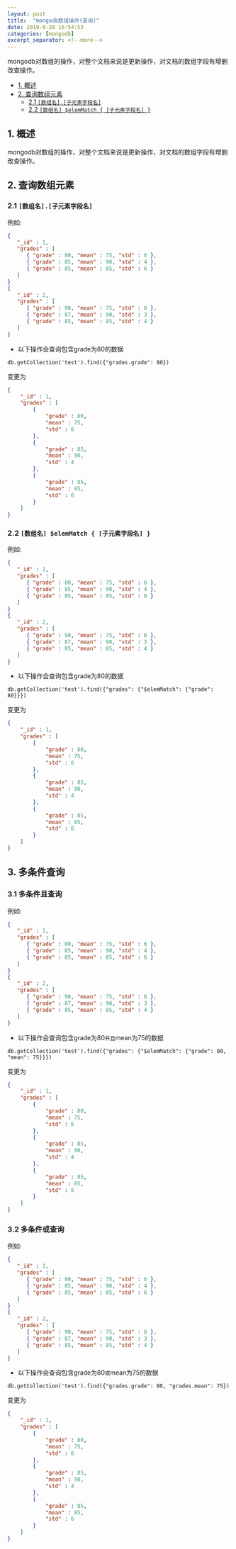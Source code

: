 ```yaml
---
layout: post
title:  "mongodb数组操作(查询)"
date: 2019-8-28 16:54:53
categories: [mongodb]
excerpt_separator: <!--more-->
---
```


mongodb对数组的操作，对整个文档来说是更新操作，对文档的数组字段有增删改查操作。

<!--more-->

<!-- @import "[TOC]" {cmd="toc" depthFrom=1 depthTo=6 orderedList=false} -->

<!-- code_chunk_output -->

- [1. 概述](#1-概述)
- [2. 查询数组元素](#2-查询数组元素)
  - [2.1 `[数组名].[子元素字段名]`](#21-数组名子元素字段名)
  - [2.2 `[数组名] $elemMatch { [子元素字段名] }`](#22-数组名-elemmatch-子元素字段名)

<!-- /code_chunk_output -->

## 1. 概述

mongodb对数组的操作，对整个文档来说是更新操作，对文档的数组字段有增删改查操作。

## 2. 查询数组元素

### 2.1 `[数组名].[子元素字段名]`

例如:

```json
{
   "_id" : 1,
   "grades" : [
      { "grade" : 80, "mean" : 75, "std" : 6 },
      { "grade" : 85, "mean" : 90, "std" : 4 },
      { "grade" : 85, "mean" : 85, "std" : 6 }
   ]
}
{
   "_id" : 2,
   "grades" : [
      { "grade" : 90, "mean" : 75, "std" : 6 },
      { "grade" : 87, "mean" : 90, "std" : 3 },
      { "grade" : 85, "mean" : 85, "std" : 4 }
   ]
}
```

* 以下操作会查询包含grade为80的数据

```mongo
db.getCollection('test').find({"grades.grade": 80})
```

变更为

```json
{
    "_id" : 1,
    "grades" : [ 
        {
            "grade" : 80,
            "mean" : 75,
            "std" : 6
        }, 
        {
            "grade" : 85,
            "mean" : 90,
            "std" : 4
        }, 
        {
            "grade" : 85,
            "mean" : 85,
            "std" : 6
        }
    ]
}
```

### 2.2 `[数组名] $elemMatch { [子元素字段名] }`

例如:

```json
{
   "_id" : 1,
   "grades" : [
      { "grade" : 80, "mean" : 75, "std" : 6 },
      { "grade" : 85, "mean" : 90, "std" : 4 },
      { "grade" : 85, "mean" : 85, "std" : 6 }
   ]
}
{
   "_id" : 2,
   "grades" : [
      { "grade" : 90, "mean" : 75, "std" : 6 },
      { "grade" : 87, "mean" : 90, "std" : 3 },
      { "grade" : 85, "mean" : 85, "std" : 4 }
   ]
}
```

* 以下操作会查询包含grade为80的数据

```mongo
db.getCollection('test').find({"grades": {"$elemMatch": {"grade": 80}}})
```

变更为

```json
{
    "_id" : 1,
    "grades" : [ 
        {
            "grade" : 80,
            "mean" : 75,
            "std" : 6
        }, 
        {
            "grade" : 85,
            "mean" : 90,
            "std" : 4
        }, 
        {
            "grade" : 85,
            "mean" : 85,
            "std" : 6
        }
    ]
}
```

## 3. 多条件查询


### 3.1 多条件且查询

例如:

```json
{
   "_id" : 1,
   "grades" : [
      { "grade" : 80, "mean" : 75, "std" : 6 },
      { "grade" : 85, "mean" : 90, "std" : 4 },
      { "grade" : 85, "mean" : 85, "std" : 6 }
   ]
}
{
   "_id" : 2,
   "grades" : [
      { "grade" : 90, "mean" : 75, "std" : 6 },
      { "grade" : 87, "mean" : 90, "std" : 3 },
      { "grade" : 85, "mean" : 85, "std" : 4 }
   ]
}
```

* 以下操作会查询包含grade为80`并且`mean为75的数据

```mongo
db.getCollection('test').find({"grades": {"$elemMatch": {"grade": 80, "mean": 75}}})
```

变更为

```json
{
    "_id" : 1,
    "grades" : [ 
        {
            "grade" : 80,
            "mean" : 75,
            "std" : 6
        }, 
        {
            "grade" : 85,
            "mean" : 90,
            "std" : 4
        }, 
        {
            "grade" : 85,
            "mean" : 85,
            "std" : 6
        }
    ]
}
```

### 3.2 多条件或查询

例如:

```json
{
   "_id" : 1,
   "grades" : [
      { "grade" : 80, "mean" : 75, "std" : 6 },
      { "grade" : 85, "mean" : 90, "std" : 4 },
      { "grade" : 85, "mean" : 85, "std" : 6 }
   ]
}
{
   "_id" : 2,
   "grades" : [
      { "grade" : 90, "mean" : 75, "std" : 6 },
      { "grade" : 87, "mean" : 90, "std" : 3 },
      { "grade" : 85, "mean" : 85, "std" : 4 }
   ]
}
```

* 以下操作会查询包含grade为80`或`mean为75的数据

```mongo
db.getCollection('test').find({"grades.grade": 80, "grades.mean": 75})
```

变更为

```json
{
    "_id" : 1,
    "grades" : [ 
        {
            "grade" : 80,
            "mean" : 75,
            "std" : 6
        }, 
        {
            "grade" : 85,
            "mean" : 90,
            "std" : 4
        }, 
        {
            "grade" : 85,
            "mean" : 85,
            "std" : 6
        }
    ]
}
```

